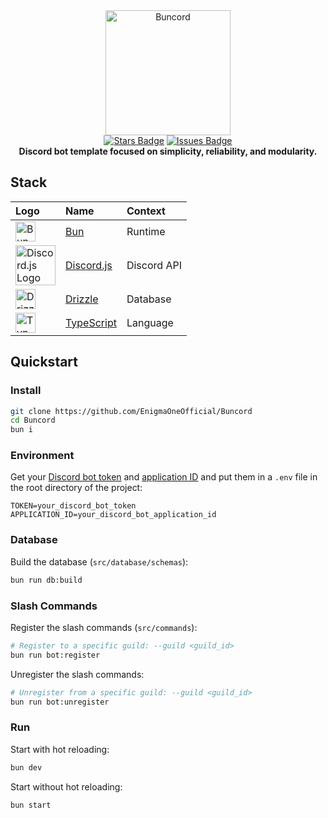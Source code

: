 <div align="center">
  <img src="https://raw.githubusercontent.com/EnigmaOneOfficial/Buncord/master/assets/buncord.png" alt="Buncord" width="200" height="200">
  <br>
  <a href="https://github.com/EnigmaOneOfficial/Buncord/stargazers"><img src="https://img.shields.io/github/stars/EnigmaOneOfficial/Buncord?style=social" alt="Stars Badge"/></a>
  <a href="https://github.com/EnigmaOneOfficial/Buncord/issues"><img src="https://img.shields.io/github/issues/EnigmaOneOfficial/Buncord" alt="Issues Badge"/></a>
  <br>
  <b>Discord bot template focused on simplicity, reliability, and modularity.</b>
</div>

## Stack

<div align="center">

| Logo | Name | Context |
| :----- | :----- | :----- |
| <img src="https://raw.githubusercontent.com/EnigmaOneOfficial/Buncord/master/assets/bun.png" alt="Bun Logo" width="32"/> | [Bun](https://bun.sh/) | Runtime |
| <img src="https://raw.githubusercontent.com/EnigmaOneOfficial/Buncord/master/assets/discord.svg" alt="Discord.js Logo" width="64"/> | [Discord.js](https://discord.js.org/) | Discord API |
| <img src="https://raw.githubusercontent.com/EnigmaOneOfficial/Buncord/master/assets/drizzle.png" alt="Drizzle Logo" width="32"/> | [Drizzle](https://orm.drizzle.team/) | Database |
| <img src="https://raw.githubusercontent.com/EnigmaOneOfficial/Buncord/master/assets/typescript.png" alt="TypeScript Logo" width="32"/> | [TypeScript](https://www.typescriptlang.org/) | Language |
</div>

## Quickstart

### Install

```bash
git clone https://github.com/EnigmaOneOfficial/Buncord
cd Buncord
bun i
```

### Environment

Get your [Discord bot token](https://discord.com/developers/applications) and [application ID](https://discord.com/developers/applications) and put them in a `.env` file in the root directory of the project:

```env
TOKEN=your_discord_bot_token
APPLICATION_ID=your_discord_bot_application_id
```

### Database

Build the database (`src/database/schemas`):

```bash
bun run db:build
```

### Slash Commands

Register the slash commands (`src/commands`):

```bash
# Register to a specific guild: --guild <guild_id>
bun run bot:register
```

Unregister the slash commands:

```bash
# Unregister from a specific guild: --guild <guild_id>
bun run bot:unregister
```

### Run

Start with hot reloading:

```bash
bun dev
```

Start without hot reloading:

```bash
bun start
```
